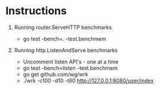 # Instructions

1. Running router.ServeHTTP benchmarks
    - go test -bench=. -test.benchmem

2. Running http.ListenAndServe benchmarks
    - Uncomment listen API's - one at a time
    - go test -bench=listen -test.benchmem
    - go get github.com/wg/wrk
    - ./wrk -c100 -d10 -t60 http://127.0.0.1:8080/user/index
